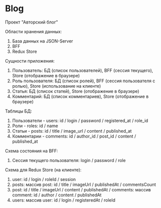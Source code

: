 # Blog

Проект "Авторский блог"

Области хранения данных:

1. База данных на JSON-Server
2. BFF
3. Redux Store

Сущности приложения:

1. Пользователь: БД (список пользователей), BFF (сессия текущего), Store (отображение в браузере)
2. Роль пользователя: БД (список ролей), BFF (сессия пользователя с ролью), Store (использование на клиенте)
3. Статья: БД (список статей), Store (отображение в браузере)
4. Комментарий: БД (список комментариев), Store (отображение в браузере)

Таблицы БД:

1. Пользователи - users: id / login / password / registered_at / role_id
2. Роли - roles: id / name
3. Статьи - posts: id / title / image_url / content / published_at
4. Комментарии - comments: id / author_id / post_id / content / published_at

Схема состояния на BFF:

1. Сессия текущего пользователя: login / password / role

Схема для Redux Store (на клиенте):

1. user: id / login / roleId / session
2. posts: массив post: id / title / imageUrl / publishedAt / commentsCount
3. post: id / title / imageUrl / content / publishedAt / comments: массив comment: id / author / content / publishedAt
4. users: массив user: id / login / registeredAt / roleId
